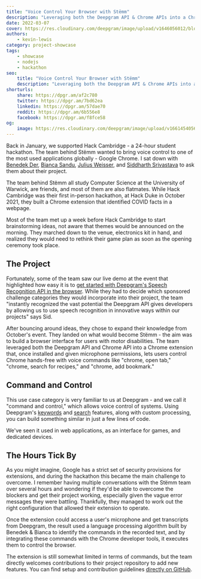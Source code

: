 ```yaml
---
title: "Voice Control Your Browser with Stëmm"
description: "Leveraging both the Deepgram API & Chrome APIs into a Chrome extension that lets users control the browser hands-free with voice commands. Learn how we did it here."
date: 2022-03-07
cover: https://res.cloudinary.com/deepgram/image/upload/v1646056012/blog/2022/03/voice-control-browser-stemm/stemm.jpg
authors:
    - kevin-lewis
category: project-showcase
tags:
    - showcase
    - nodejs
    - hackathon
seo:
    title: "Voice Control Your Browser with Stëmm"
    description: "Leveraging both the Deepgram API & Chrome APIs into a Chrome extension that lets users control the browser hands-free with voice commands. Learn how we did it here."
shorturls:
    share: https://dpgr.am/af2c780
    twitter: https://dpgr.am/7bd62ea
    linkedin: https://dpgr.am/57dae70
    reddit: https://dpgr.am/6b556e8
    facebook: https://dpgr.am/f8fce58
og:
    image: https://res.cloudinary.com/deepgram/image/upload/v1661454056/blog/voice-control-browser-stemm/ograph.png
---
```


Back in January, we supported Hack Cambridge - a 24-hour student hackathon. The team behind Stëmm wanted to bring voice control to one of the most used applications globally - Google Chrome. I sat down with [Benedek Der](https://www.linkedin.com/in/benedek-dér-b8b410200/), [Bianca Sandu](https://www.linkedin.com/in/bianca-sandu-89b364202), [Julius Weisser](https://www.linkedin.com/in/julius-weisser-4895a61b8), and [Siddharth Srivastava](http://siddharthsrivastava0501.github.io) to ask them about their project.

The team behind Stëmm all study Computer Science at the University of Warwick, are friends, and most of them are also flatmates. While Hack Cambridge was their first in-person hackathon, at Hack Duke in October 2021, they built a Chrome extension that identified COVID facts in a webpage.

Most of the team met up a week before Hack Cambridge to start brainstorming ideas, not aware that themes would be announced on the morning. They marched down to the venue, electronics kit in hand, and realized they would need to rethink their game plan as soon as the opening ceremony took place.

## The Project

Fortunately, some of the team saw our live demo at the event that highlighted how easy it is to [get started with Deepgram's Speech Recognition API in the browser](https://developers.deepgram.com/blog/2021/11/live-transcription-mic-browser/). While they had to decide which sponsored challenge categories they would incorporate into their project, the team "instantly recognized the vast potential the Deepgram API gives developers by allowing us to use speech recognition in innovative ways within our projects" says Sid.

After bouncing around ideas, they chose to expand their knowledge from October's event. They landed on what would become Stëmm - the aim was to build a browser interface for users with motor disabilities. The team leveraged both the Deepgram API and Chrome API into a Chrome extension that, once installed and given microphone permissions, lets users control Chrome hands-free with voice commands like "chrome, open tab," "chrome, search for recipes," and "chrome, add bookmark."

<youtube id="8w6rmlqOW6o"></youtube>

## Command and Control

This use case category is very familiar to us at Deepgram - and we call it "command and control," which allows voice control of systems. Using Deepgram's [keywords](https://developers.deepgram.com/documentation/features/keywords/) and [search](https://developers.deepgram.com/documentation/features/search/) features, along with custom processing, you can build something similar in just a few lines of code.

We've seen it used in web applications, as an interface for games, and dedicated devices.

## The Hours Tick By

As you might imagine, Google has a strict set of security provisions for extensions, and during the hackathon this became the main challenge to overcome. I remember having multiple conversations with the Stëmm team over several hours and wondering if they'd be able to overcome the blockers and get their project working, especially given the vague error messages they were battling. Thankfully, they managed to work out the right configuration that allowed their extension to operate.

Once the extension could access a user's microphone and get transcripts from Deepgram, the result used a language processing algorithm built by Benedek & Bianca to identify the commands in the recorded text, and by integrating these commands with the Chrome developer tools, it executes them to control the browser.

The extension is still somewhat limited in terms of commands, but the team directly welcomes contributions to their project repository to add new features. You can find setup and contribution guidelines [directly on GitHub](https://github.com/siddharthsrivastava0501/hackcambridge-2022).

        